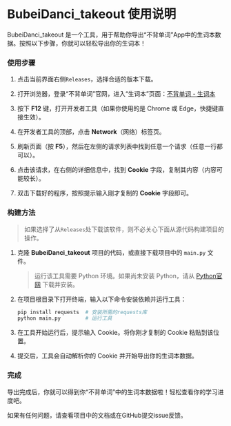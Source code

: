 # BubeiDanci_takeout 使用说明

BubeiDanci_takeout 是一个工具，用于帮助你导出“不背单词”App中的生词本数据。按照以下步骤，你就可以轻松导出你的生词本！

### 使用步骤

1. 点击当前界面右侧`Releases`，选择合适的版本下载。

2. 打开浏览器，登录“不背单词”官网，进入“生词本”页面：[不背单词 - 生词本](https://www.bbdc.cn/newword)
   
3. 按下 **F12** 键，打开开发者工具（如果你使用的是 Chrome 或 Edge，快捷键直接生效）。

4. 在开发者工具的顶部，点击 **Network**（网络）标签页。

5. 刷新页面（按 **F5**），然后在左侧的请求列表中找到任意一个请求（任意一行都可以）。

6. 点击该请求，在右侧的详细信息中，找到 **Cookie** 字段，复制其内容（内容可能较长）。

7. 双击下载好的程序，按照提示输入刚才复制的 **Cookie** 字段即可。

### 构建方法

> 如果选择了从`Releases`处下载该软件，则不必关心下面从源代码构建项目的操作。

1. 克隆 **BubeiDanci_takeout** 项目的代码，或直接下载项目中的 `main.py` 文件。

   > 运行该工具需要 Python 环境。如果尚未安装 Python，请从 [Python官网](https://www.python.org/downloads/) 下载并安装。

2. 在项目根目录下打开终端，输入以下命令安装依赖并运行工具：

   ```bash
   pip install requests  # 安装所需的requests库
   python main.py        # 运行工具
   ```


3. 在工具开始运行后，提示输入 Cookie。将你刚才复制的 Cookie 粘贴到该位置。

4. 提交后，工具会自动解析你的 Cookie 并开始导出你的生词本数据。

### 完成

导出完成后，你就可以得到你“不背单词”中的生词本数据啦！轻松查看你的学习进度吧。

如果有任何问题，请查看项目中的文档或在GitHub提交issue反馈。
